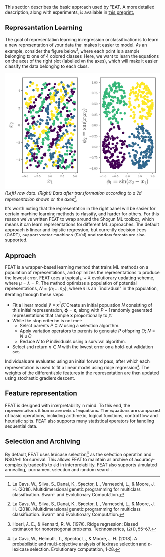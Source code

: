 This section describes the basic approach used by FEAT. A more detailed description, along with experiments, 
is available in [this preprint.](https://arxiv.org/abs/1807.00981)

[^1]: La Cava, W., Silva, S., Danai, K., Spector, L., Vanneschi, L., & Moore, J. H. (2018). Multidimensional genetic programming for multiclass classification. Swarm and Evolutionary Computation.
[^2]: Hoerl, A. E., & Kennard, R. W. (1970). Ridge regression: Biased estimation for nonorthogonal problems. Technometrics, 12(1), 55–67.
[^3]: La Cava, W., Helmuth, T., Spector, L., & Moore, J. H. (2018). A probabilistic and multi-objective analysis of lexicase selection and ε-lexicase selection. Evolutionary computation, 1-28.

## Representation Learning

The goal of representation learning in regression or classification is to learn a new representation of your data that makes it easier to model. As an example, consider the figure below[^1], where each point is a sample belonging to one of 4 colored classes. Here, we want to learn the equations on the axes of the right plot (labelled on the axes), which will make it easier classify the data belonging to each class.   

![Representation Learning Example](rep_learning_demo_2d.svg)
*(Left) raw data. (Right) Data after transformation according to a 2d representation shown on the axes[^1].*

It's worth noting that the representation in the right panel will be easier for certain machine learning methods to classify, and harder for others. For this reason we've written FEAT to wrap around the Shogun ML toolbox, which means it can learn representations for different ML approaches. The default approach is linear and logistic regression, but currently decision trees (CART), support vector machines (SVM) and random forests are also supported. 

## Approach

FEAT is a wrapper-based learning method that trains ML methods on a population of representations, and optimizes the representations to produce the lowest error. FEAT uses a typical $\mu$ + $\lambda$ evolutionary updating scheme, where $\mu=\lambda=P$. The method optimizes a population of potential representations, $N = \{n_1\;\dots\;n_P\}$, where $n$ is an ``individual" in the population, iterating through these steps: 
    
- Fit a linear model $\hat{y} = \mathbf{x}^T\hat{\beta}$. Create an initial population $N$ consisting of this initial representation, $\mathbf{\phi} = \mathbf{x}$, along with $P-1$ randomly generated representations that sample $\mathbf{x}$ proportionally to $\hat{\beta}$. 
- While the stop criterion is not met: 
    - Select parents  $P \subseteq N$ using a selection algorithm. 
    - Apply variation operators to parents to generate $P$ offspring $O$; $N = N \cup O$ 
    - Reduce $N$ to $P$ individuals using a survival algorithm.  
- Select and return $n \in N$ with the lowest error on a hold-out validation set. 

Individuals are evaluated using an initial forward pass, after which each representation is used to fit a linear model using ridge regression[^2]. The weights of the differentiable features in the representation are then updated using stochastic gradient descent.  

## Feature representation

FEAT is designed with interpretability in mind. To this end, the representations it learns are sets of equations. The equations are composed of basic operations, including arithmetic, logical functions, control flow and heuristic spits. FEAT also supports many statistical operators for handling sequential data. 

## Selection and Archiving

By default, FEAT uses lexicase selection[^3] as the selection operation and NSGA-II for survival. This allows FEAT to maintain an archive of accuracy-complexity tradeoffs to aid in interpretability. FEAT also supports simulated annealing, tournament selection and random search.
